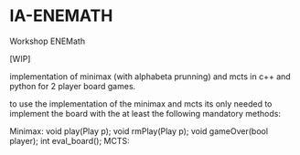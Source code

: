 # IA-ENEMATH
Workshop ENEMath

[WIP]

implementation of minimax (with alphabeta prunning) and mcts in c++ and python for 2 player board games.

to use the implementation of the minimax and mcts its only needed to implement the board with the at least the following mandatory methods:

Minimax:
  void play(Play p);
  void rmPlay(Play p);
  void gameOver(bool player);
  int eval_board();
MCTS:
